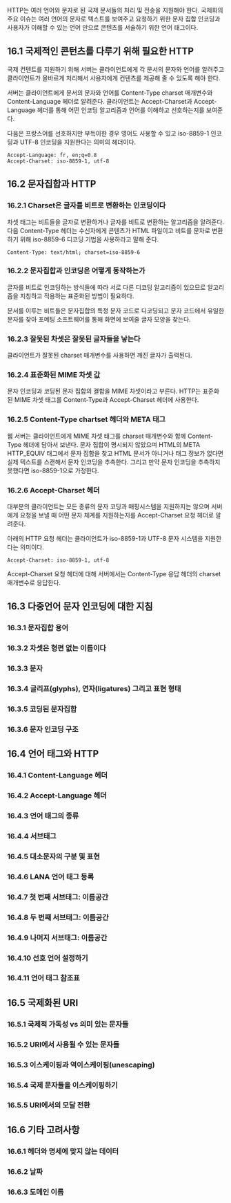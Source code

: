 
HTTP는 여러 언어와 문자로 된 국제 문서들의 처리 및 전송을 지원해야 한다. 국제화의 주요 이슈는 여러 언어의 문자로 텍스트를 보여주고 요청하기 위한 문자 집합 인코딩과 사용자가 이해할 수 있는 언어 만으로 콘텐츠를 서술하기 위한 언어 태그이다.

## 16.1 국제적인 콘턴츠를 다루기 위해 필요한 HTTP

국제 컨텐트를 지원하기 위해 서버는 클라이언트에게 각 문서의 문자와 언어를 알려주고 클라이언트가 올바르게 처리해서 사용자에게 컨텐츠를 제공해 줄 수 있도록 해야 한다.

서버는 클라이언트에게 문서의 문자와 언어를 Content-Type charset 매개변수와 Content-Language 헤더로 알려준다. 클라이언트는 Accept-Charset과 Accept-Language 헤더를 통해 어떤 인코딩 알고리즘과 언어를 이해하고 선호하는지를 보여준다.

다음은 프랑스어를 선호하지만 부득이한 경우 영어도 사용할 수 있고 iso-8859-1 인코딩과 UTF-8 인코딩을 지원한다는 의미의 헤더이다.

```
Accept-Language: fr, en;q=0.8
Accept-Charset: iso-8859-1, utf-8
```

## 16.2 문자집합과 HTTP

### 16.2.1 Charset은 글자를 비트로 변환하는 인코딩이다

차셋 태그는 비트들을 글자로 변환하거나 글자를 비트로 변환하는 알고리즘을 알려준다. 다음 Content-Type 헤더는 수신자에게 콘텐츠가 HTML 파일이고 비트를 문자로 변환하기 위해 iso-8859-6 디코딩 기법을 사용하라고 말해 준다.

```
Content-Type: text/html; charset=iso-8859-6
```

### 16.2.2 문자집합과 인코딩은 어떻게 동작하는가

글자를 비트로 인코딩하는 방식들에 따라 서로 다른 디코딩 알고리즘이 있으므로 알고리즘을 지칭하고 적용하는 표준화된 방법이 필요하다.

문서를 이루는 비트들은 문자집합의 특정 문자 코드로 디코딩되고 문자 코드에서 유일한 문자를 찾아 포메팅 소프트웨어를 통해 화면에 보여줄 글자 모양을 찾는다.

### 16.2.3 잘못된 차셋은 잘못된 글자들을 낳는다

클라이언트가 잘못된 charset 매개변수를 사용하면 깨진 글자가 출력된다.

### 16.2.4 표준화된 MIME 차셋 값

문자 인코딩과 코딩된 문자 집합의 결합을 MIME 차셋이라고 부른다. HTTP는 표준화된 MIME 차셋 태그를 Content-Type과 Accept-Charset 헤더에 사용한다.

### 16.2.5 Content-Type chartset 헤더와 META 태그

웹 서버는 클라이언트에게 MIME 차셋 태그를 charset 매개변수와 함께 Content-Type 헤더에 담아서 보낸다. 문자 집합이 명시되지 않았으며 HTML의 META HTTP_EQUIV 태그에서 문자 집합을 찾고  HTML 문서가 아니거나 태그 정보가 없다면 실제 텍스트를 스캔해서 문자 인코딩을 추측한다. 그리고 만약 문자 인코딩을 추측하지 못했다면 iso-8859-1으로 가정한다.

### 16.2.6 Accept-Charset 헤더

대부분의 클라이언트는 모든 종류의 문자 코딩과 매핑시스템을 지원하지는 않으며 서버에게 요청을 보낼 때 어떤 문자 체계를 지원하는지를 Accept-Charset 요청 헤더로 알려준다.

아래의 HTTP 요청 헤더는 클라이언트가 iso-8859-1과 UTF-8 문자 시스템을 지원한다는 의미이다.

```
Accept-Charset: iso-8859-1, utf-8
```

Accept-Charset 요청 헤더에 대해 서버에서는 Content-Type 응답 헤더의 charset 매개변수로 응답한다.

## 16.3 다중언어 문자 인코딩에 대한 지침

### 16.3.1 문자집합 용어

### 16.3.2 차셋은 형편 없는 이름이다

### 16.3.3 문자

### 16.3.4 글리프(glyphs), 연자(ligatures) 그리고 표현 형태

### 16.3.5 코딩된 문자집합

### 16.3.6 문자 인코딩 구조

## 16.4 언어 태그와 HTTP

### 16.4.1 Content-Language 헤더

### 16.4.2 Accept-Language 헤더

### 16.4.3 언어 태그의 종류

### 16.4.4 서브태그

### 16.4.5 대소문자의 구분 및 표현

### 16.4.6 LANA 언어 태그 등록

### 16.4.7 첫 번째 서브태그: 이름공간

### 16.4.8 두 번째 서브태그: 이름공간

### 16.4.9 나머지 서브태그: 이름공간

### 16.4.10 선호 언어 설정하기

### 16.4.11 언어 태그 참조표

## 16.5 국제화된 URI

### 16.5.1 국제적 가독성 vs 의미 있는 문자들

### 16.5.2 URI에서 사용될 수 있는 문자들

### 16.5.3 이스케이핑과 역이스케이핑(unescaping)

### 16.5.4 국제 문자들을 이스케이핑하기

### 16.5.5 URI에서의 모달 전환

## 16.6 기타 고려사항

### 16.6.1 헤더와 명세에 맞지 않는 데이터

### 16.6.2 날짜

### 16.6.3 도메인 이름